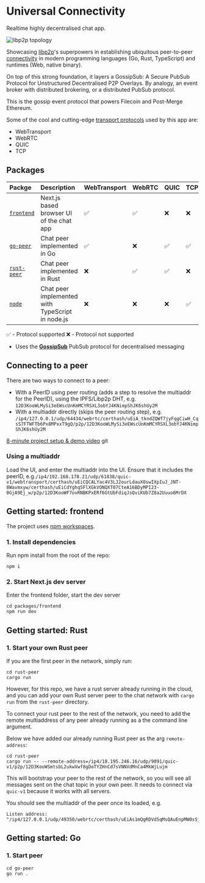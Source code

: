 # Universal Connectivity

Realtime highly decentralised chat app.

![libp2p topology](libp2p-hero.svg)

Showcasing [libp2p](https://libp2p.io/)'s superpowers in establishing ubiquitous peer-to-peer [connectivity](https://connectivity.libp2p.io/) in modern programming languages (Go, Rust, TypeScript) and runtimes (Web, native binary).

On top of this strong foundation, it layers a GossipSub: A Secure PubSub Protocol for Unstructured Decentralised P2P Overlays. By analogy, an event broker with distributed brokering, or a distributed PubSub protocol.

This is the gossip event protocol that powers Filecoin and Post-Merge Ethereum.

Some of the cool and cutting-edge [transport protocols](https://connectivity.libp2p.io/) used by this app are:

- WebTransport
- WebRTC
- QUIC
- TCP

## Packages

| Packge                             | Description                                      | WebTransport | WebRTC | QUIC | TCP |
| :--------------------------------- | :----------------------------------------------- | ------------ | ------ | ---- | --- |
| [`frontend`](./packages/frontend/) | Next.js based browser UI of the chat app         | ✅           | ✅     | ❌   | ❌  |
| [`go-peer`](./go-peer/)            | Chat peer implemented in Go                      | ✅           | ❌     | ✅   | ✅  |
| [`rust-peer`](./rust-peer/)        | Chat peer implemented in Rust                    | ❌           | ✅     | ✅   | ❌  |
| [`node`](./packages/node/)         | Chat peer implemented with TypeScript in node.js | ❌           | ❌     | ❌   | ✅  |

✅ - Protocol supported
❌ - Protocol not supported

- Uses the [**GossipSub**](https://docs.libp2p.io/concepts/pubsub/overview/) PubSub protocol for decentralised messaging

## Connecting to a peer

There are two ways to connect to a peer:
- With a PeerID using peer routing (adds a step to resolve the multiaddr for the PeerID), using the IPFS/Libp2p DHT, e.g. `12D3KooWLMySi3eEWscUnKmMCYRSXL3obYJ4KNimpShJK6shUy2M`
- With a multiaddr directly (skips the peer routing step), e.g. `/ip4/127.0.0.1/udp/64434/webrtc/certhash/uEiA_tkndZQWf7jyFqgCiwH_CqsS7FTWFTb6Px8MPxxT9gQ/p2p/12D3KooWLMySi3eEWscUnKmMCYRSXL3obYJ4KNimpShJK6shUy2M`

[8-minute project setup & demo video](https://share.descript.com/view/wYYLohdYx5X)
git
### Using a multiaddr

Load the UI, and enter the multiaddr into the UI. Ensure that it includes the peerID, e.g.`/ip4/192.168.178.21/udp/61838/quic-v1/webtransport/certhash/uEiCQCALYac4V3LJ2ourLdauXOswIXpIuJ_JNT-8Wavmxyw/certhash/uEiCdYghq5FlXGkVONQXT07CteA16BDyMPI23-0GjA9Ej_w/p2p/12D3KooWF7ovRNBKPxERf6GtUbFdiqJsQviKUb7Z8a2Uuuo6MrDX`


## Getting started: frontend

The project uses [npm workspaces](https://docs.npmjs.com/cli/v7/using-npm/workspaces).


### 1. Install dependencies

Run npm install from the root of the repo:

```
npm i
```

### 2. Start Next.js dev server

Enter the frontend folder, start the dev server

```
cd packages/frontend
npm run dev
```

## Getting started: Rust

### 1. Start your own Rust peer

If you are the first peer in the network, simply run:

```
cd rust-peer
cargo run
```

However, for this repo, we have a rust server already running in the cloud, and you can add your own Rust server peer to the chat network with `cargo run` from the `rust-peer` directory.

To connect your rust peer to the rest of the network, you need to add the remote multiaddress of any peer already running as a the command line argument.

Below we have added our already running Rust peer as the arg `remote-address`:

```
cd rust-peer
cargo run -- --remote-address=/ip4/18.195.246.16/udp/9091/quic-v1/p2p/12D3KooWSmtsbL2ukwVwf8gDoTYZHnCd7sVNNVdMnCa4MkWjLujm
```

This will bootstrap your peer to the rest of the network, so you will see all messages sent on the chat topic in your own peer. It needs to connect via `quic-v1` because it works with all servers.

You should see the multiaddr of the peer once its loaded, e.g.

```
Listen address: "/ip4/127.0.0.1/udp/49350/webrtc/certhash/uEiAs1mQgRDVdSqMsQAuEnpMW0sSj6qc5jNvx2d0r3bQoiA/p2p/12D3KooWMzXTNGDLCKy6i6eAgJPMGCxuu7NJz33T9oC5kjByY27W
```


## Getting started: Go

### 1. Start peer

```
cd go-peer
go run .
```
